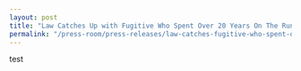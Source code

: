 ```yaml
---
layout: post
title: "Law Catches Up with Fugitive Who Spent Over 20 Years On The Run"
permalink: "/press-room/press-releases/law-catches-fugitive-who-spent-over-20-years-run"
---
```


test


